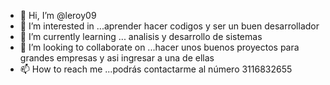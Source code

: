 - 👋 Hi, I’m @leroy09
- 👀 I’m interested in ...aprender hacer codigos y ser un buen desarrollador 
- 🌱 I’m currently learning ... analisis y desarrollo de sistemas 
- 💞️ I’m looking to collaborate on ...hacer unos buenos proyectos para grandes empresas y asi ingresar a una de  ellas
- 📫 How to reach me ...podrás contactarme al número 3116832655

<!---
leroy09/leroy09 is a ✨ special ✨ repository because its `README.md` (this file) appears on your GitHub profile.
You can click the Preview link to take a look at your changes.
--->
